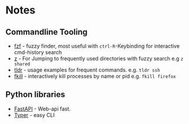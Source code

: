 # Notes

## Commandline Tooling

- [fzf](https://github.com/junegunn/fzf) - fuzzy finder, most useful with `ctrl-R`-Keybinding for interactive cmd-history search
- [z](https://github.com/rupa/z/) - For Jumping to frequently used directories with fuzzy search e.g `z shared`
- [tldr](https://tldr.sh/) - usage examples for frequent commands. e.g. `tldr ssh`
- [fkill](https://github.com/sindresorhus/fkill-cli) - interactively kill processes by name or pid e.g. `fkill firefox`

## Python libraries

- [FastAPI](https://fastapi.tiangolo.com/) - Web-api fast.
- [Typer](https://typer.tiangolo.com/) - easy CLI
